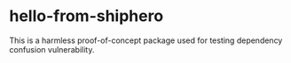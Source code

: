 # hello-from-shiphero

This is a harmless proof-of-concept package used for testing dependency confusion vulnerability.
